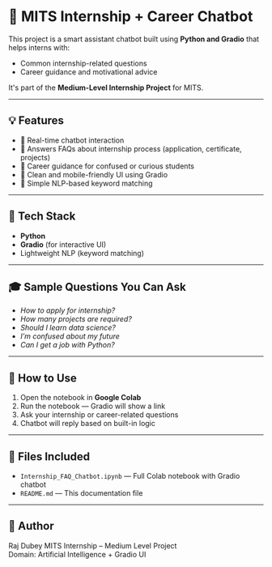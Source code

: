# 🤖 MITS Internship + Career Chatbot

This project is a smart assistant chatbot built using **Python and Gradio** that helps interns with:
- Common internship-related questions
- Career guidance and motivational advice

It's part of the **Medium-Level Internship Project** for MITS.

---

## 💡 Features

- 🔁 Real-time chatbot interaction
- 🤝 Answers FAQs about internship process (application, certificate, projects)
- 🎯 Career guidance for confused or curious students
- 🎨 Clean and mobile-friendly UI using Gradio
- 💬 Simple NLP-based keyword matching

---

## 🚀 Tech Stack

- **Python**
- **Gradio** (for interactive UI)
- Lightweight NLP (keyword matching)

---

## 🎓 Sample Questions You Can Ask

- *How to apply for internship?*  
- *How many projects are required?*  
- *Should I learn data science?*  
- *I’m confused about my future*  
- *Can I get a job with Python?*

---

## 🧠 How to Use

1. Open the notebook in **Google Colab**
2. Run the notebook — Gradio will show a link
3. Ask your internship or career-related questions
4. Chatbot will reply based on built-in logic

---

## 📂 Files Included

- `Internship_FAQ_Chatbot.ipynb` — Full Colab notebook with Gradio chatbot
- `README.md` — This documentation file

---

## 👤 Author

Raj Dubey
MITS Internship – Medium Level Project  
Domain: Artificial Intelligence + Gradio UI  
